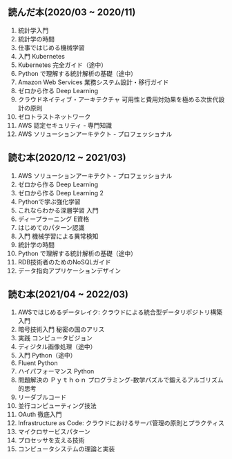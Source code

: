 ## 読んだ本(2020/03 ~ 2020/11)
1. 統計学入門
1. 統計学の時間
1. 仕事ではじめる機械学習
1. 入門 Kubernetes
1. Kubernetes 完全ガイド（途中）
1. Python で理解する統計解析の基礎（途中）
1. Amazon Web Services 業務システム設計・移行ガイド
1. ゼロから作る Deep Learning
1. クラウドネイティブ・アーキテクチャ 可用性と費用対効果を極める次世代設計の原則
1. ゼロトラストネットワーク
1. AWS 認定セキュリティ - 専門知識
1. AWS ソリューションアーキテクト - プロフェッショナル

## 読む本(2020/12 ~ 2021/03)
1. AWS ソリューションアーキテクト - プロフェッショナル
1. ゼロから作る Deep Learning
1. ゼロから作る Deep Learning 2
1. Pythonで学ぶ強化学習
1. これならわかる深層学習 入門
1. ディープラーニング E資格
1. はじめてのパターン認識
1. 入門 機械学習による異常検知
1. 統計学の時間
1. Python で理解する統計解析の基礎（途中）
1. RDB技術者のためのNoSQLガイド
1. データ指向アプリケーションデザイン

## 読む本(2021/04 ~ 2022/03)
1. AWSではじめるデータレイク: クラウドによる統合型データリポジトリ構築入門
1. 暗号技術入門 秘密の国のアリス
1. 実践 コンピュータビジョン
1. ディジタル画像処理（途中）
1. 入門 Python（途中）
1. Fluent Python
1. ハイパフォーマンス Python
1. 問題解決の Ｐｙｔｈｏｎ プログラミング-数学パズルで鍛えるアルゴリズム的思考
1. リーダブルコード
1. 並行コンピューティング技法
1. OAuth 徹底入門
1. Infrastructure as Code: クラウドにおけるサーバ管理の原則とプラクティス
1. マイクロサービスパターン
1. プロセッサを支える技術
1. コンピュータシステムの理論と実装

